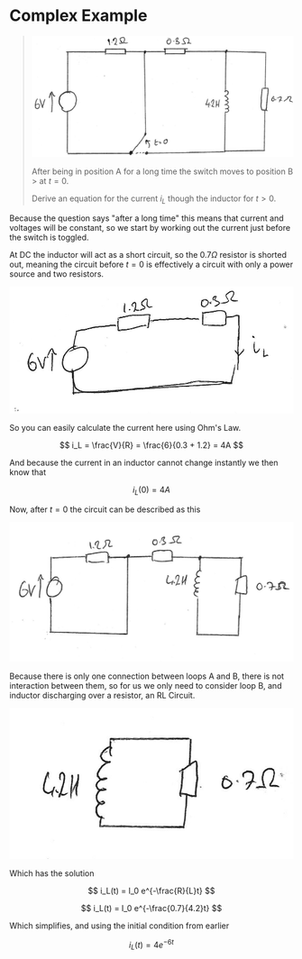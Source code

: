 # Complex Example

> ![A Circuit Diagram for Analysis](figure1.png)
>
> After being in position A for a long time the switch moves to position B > at $t = 0$. 
>
> Derive an equation for the current $i_L$ though the inductor for $t > 0$.

Because the question says "after a long time" this means that current and voltages will be constant, so we start by working out the current just before the switch is toggled.

At DC the inductor will act as a short circuit, so the $0.7\Omega$ resistor is shorted out, meaning the circuit before $t=0$ is effectively a circuit with only a power source and two resistors. 

![Equivalent circuit before $t = 0$](figure2.png)

So you can easily calculate the current here using Ohm's Law.

$$ i_L = \frac{V}{R} = \frac{6}{0.3 + 1.2} = 4A $$

And because the current in an inductor cannot change instantly we then know that

$$ i_L(0) = 4A $$

Now, after $t = 0$ the circuit can be described as this

![Equivalent circuit after $t = 0$](figure3.png)

Because there is only one connection between loops A and B, there is not interaction between them, so for us we only need to consider loop B, and inductor discharging over a resistor, an RL Circuit.

![RL Circuit](figure4.png)

Which has the solution

$$ i_L(t) = I_0 e^{-\frac{R}{L}t} $$

$$ i_L(t) = I_0 e^{-\frac{0.7}{4.2}t} $$

Which simplifies, and using the initial condition from earlier

$$ i_L(t) = 4 e^{-6t} $$


